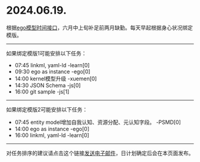 # 2024.06.19.

根据[ego模型时间接口](https://gitee.com/hyg/blog/blob/master/timeflow.md)，六月中上旬补足前两月缺勤。每天早起根据身心状况绑定模版。

---
如果绑定模版1可能安排以下任务：

- 07:45	linkml, yaml-ld -learn[0]
- 09:30	ego as instance -ego[0]
- 14:00	kernel模型升级 -xuemen[0]
- 14:30	JSON Schema -js[0]
- 16:00	git sample -js[1]

---
如果绑定模版2可能安排以下任务：

- 07:45	entity model增加自我认知、资源分配、元认知字段。 -PSMD[0]
- 14:00	ego as instance -ego[0]
- 16:00	linkml, yaml-ld -learn[0]

---
对任务排序的建议请点击这个链接<a href="mailto:huangyg@mars22.com?subject=关于2024.06.19.任务排序的建议&body=date: 20240619%0D%0Afile: ../../blog/release/time/d.20240619.md%0D%0A---请勿修改邮件主题及以上内容---%0D%0A">发送电子邮件</a>，日计划确定后会在本页面发布。